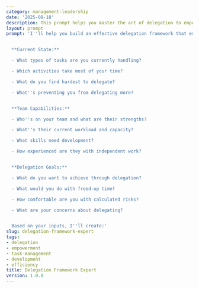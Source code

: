 ```yaml
---
category: management-leadership
date: '2025-08-18'
description: This prompt helps you master the art of delegation to empower your team, develop talent, and focus on high-value activities.
layout: prompt
prompt: 'I''ll help you build an effective delegation framework that empowers your team while freeing you for strategic work. Let''s understand your situation:


  **Current State:**

  - What types of tasks are you currently handling?

  - Which activities take most of your time?

  - What do you find hardest to delegate?

  - What''s preventing you from delegating more?


  **Team Capabilities:**

  - Who''s on your team and what are their strengths?

  - What''s their current workload and capacity?

  - What skills need development?

  - How experienced are they with independent work?


  **Delegation Goals:**

  - What do you want to achieve through delegation?

  - What would you do with freed-up time?

  - How comfortable are you with calculated risks?

  - What are your concerns about delegating?


  Based on your inputs, I''ll create:'
slug: delegation-framework-expert
tags:
- delegation
- empowerment
- task-management
- development
- efficiency
title: Delegation Framework Expert
version: 1.0.0
---
```

